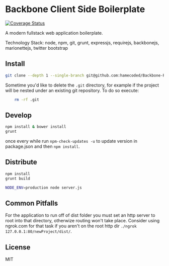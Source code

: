 Backbone Client Side Boilerplate
======

[![Coverage Status](https://coveralls.io/repos/hamecoded/Backbone-Require-Boilerplate/badge.png)](https://coveralls.io/r/hamecoded/Backbone-Require-Boilerplate)

A modern fullstack web application boilerplate. 

Technology Stack: node, npm, git, grunt, expressjs, requirejs, backbonejs, marionettejs, twitter bootstrap

Install
----
```sh
git clone --depth 1 --single-branch git@github.com:hamecoded/Backbone-Require-Boilerplate.git newProject
```
Sometime you'd like to delete the `.git` directory, for example if the project will be nested under an existing git repository. To do so execute:
```sh
	rm -rf .git
```
  
Develop
----
```sh
npm install & bower install
grunt
```

once every while run `npm-check-updates -u` to update version in package.json and then `npm install`.

Distribute
----
```sh
npm install
grunt build
```

```sh
NODE_ENV=production node server.js
```

Common Pitfalls
----
For the application to run off of dist folder you must set an http server to root into that directory, otherwize routing won't take place. Consider using ngrok.com for that task if you aren't on the root http dir `./ngrok 127.0.0.1:80/newProject/dist/`.  

License
----

MIT


